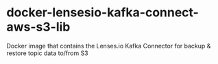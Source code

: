 # docker-lensesio-kafka-connect-aws-s3-lib
Docker image that contains the Lenses.io Kafka Connector for backup &amp; restore topic data to/from S3
